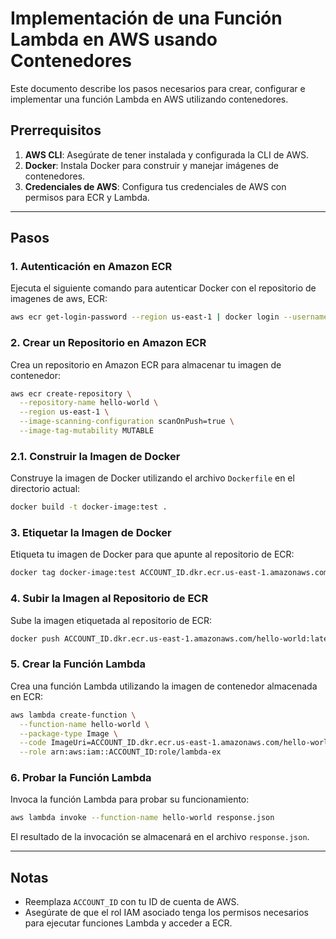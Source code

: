 # Implementación de una Función Lambda en AWS usando Contenedores

Este documento describe los pasos necesarios para crear, configurar e implementar una función Lambda en AWS utilizando contenedores.

## Prerrequisitos

1. **AWS CLI**: Asegúrate de tener instalada y configurada la CLI de AWS.
2. **Docker**: Instala Docker para construir y manejar imágenes de contenedores.
3. **Credenciales de AWS**: Configura tus credenciales de AWS con permisos para ECR y Lambda.

---

## Pasos

### 1. Autenticación en Amazon ECR

Ejecuta el siguiente comando para autenticar Docker con el repositorio de imagenes de aws, ECR:

```bash
aws ecr get-login-password --region us-east-1 | docker login --username AWS --password-stdin ACCOUNT_ID.dkr.ecr.us-east-1.amazonaws.com
```

### 2. Crear un Repositorio en Amazon ECR

Crea un repositorio en Amazon ECR para almacenar tu imagen de contenedor:

```bash
aws ecr create-repository \
  --repository-name hello-world \
  --region us-east-1 \
  --image-scanning-configuration scanOnPush=true \
  --image-tag-mutability MUTABLE
```

### 2.1. Construir la Imagen de Docker

Construye la imagen de Docker utilizando el archivo `Dockerfile` en el directorio actual:

```bash
docker build -t docker-image:test .
```

### 3. Etiquetar la Imagen de Docker

Etiqueta tu imagen de Docker para que apunte al repositorio de ECR:

```bash
docker tag docker-image:test ACCOUNT_ID.dkr.ecr.us-east-1.amazonaws.com/hello-world:latest
```

### 4. Subir la Imagen al Repositorio de ECR

Sube la imagen etiquetada al repositorio de ECR:

```bash
docker push ACCOUNT_ID.dkr.ecr.us-east-1.amazonaws.com/hello-world:latest
```

### 5. Crear la Función Lambda

Crea una función Lambda utilizando la imagen de contenedor almacenada en ECR:

```bash
aws lambda create-function \
  --function-name hello-world \
  --package-type Image \
  --code ImageUri=ACCOUNT_ID.dkr.ecr.us-east-1.amazonaws.com/hello-world:latest \
  --role arn:aws:iam::ACCOUNT_ID:role/lambda-ex
```

### 6. Probar la Función Lambda

Invoca la función Lambda para probar su funcionamiento:

```bash
aws lambda invoke --function-name hello-world response.json
```

El resultado de la invocación se almacenará en el archivo `response.json`.

---

## Notas

- Reemplaza `ACCOUNT_ID` con tu ID de cuenta de AWS.
- Asegúrate de que el rol IAM asociado tenga los permisos necesarios para ejecutar funciones Lambda y acceder a ECR.